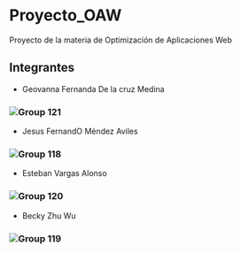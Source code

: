 # Proyecto_OAW
Proyecto de la materia de Optimización de Aplicaciones Web

## Integrantes
- Geovanna Fernanda De la cruz Medina
### ![Group 121](https://github.com/Geovanna-med/Proyecto_OAW/assets/73037185/76ea7dce-82d5-4456-bbe1-e433a1e9f0ac)
- Jesus FernandO Méndez Aviles
### ![Group 118](https://github.com/Geovanna-med/Proyecto_OAW/assets/73037185/3b3047e8-0bcb-4372-a92b-347fbcd50f9b)
- Esteban Vargas Alonso
### ![Group 120](https://github.com/Geovanna-med/Proyecto_OAW/assets/73037185/cb185107-3708-4898-9faf-1c95468b3383)
- Becky Zhu Wu
###  ![Group 119](https://github.com/Geovanna-med/Proyecto_OAW/assets/73037185/d20ff051-dddb-49f6-b904-58db6428cd8b)


